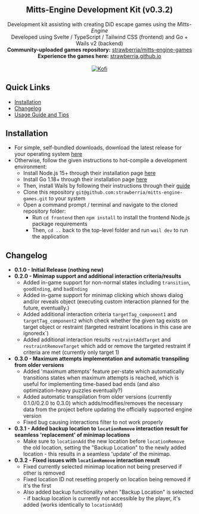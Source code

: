 <h2 align="center">
    <b>Mitts-Engine Development Kit</b> (v0.3.2)
</h2>
<p align="center">
    Development kit assisting with creating DiD escape games using the <i>Mitts-Engine</i><br />
    Developed using Svelte / TypeScript / Tailwind CSS (frontend) and Go + Wails v2 (backend) <br />
    <b>Community-uploaded games repository:</b> <a href="https://github.com/strawberria/mitts-engine-games">strawberria/mitts-engine-games</a> <br />
    <b>Experience the games here:</b> <a href="https://strawberria.github.io/s">strawberria.github.io</a> <br />
    <br />
    <a href="https://ko-fi.com/G2G2G0ZG3">
        <img alt="Kofi" src="https://ko-fi.com/img/githubbutton_sm.svg"/>
    </a>
</p>

## Quick Links
- [Installation](#Installation)
- [Changelog](#Changelog)
- [Usage Guide and Tips](usage-guide-tips.md)

## Installation
- For simple, self-bundled downloads, download the latest release for your operating system [here](https://github.com/strawberria/mitts-engine-devkit/releases)
- Otherwise, follow the given instructions to hot-compile a development environment:
    - Install Node.js 15+ through their installation page [here](https://nodejs.org/en/download/)
    - Install Go 1.18+ through their installation page [here](https://go.dev/doc/install)
    - Then, install Wails by following their instructions through their [guide](https://wails.io/docs/gettingstarted/installation/) 
    - Clone this repository `git@github.com:strawberria/mitts-engine-games.git` to your system
    - Open a command prompt / terminal and navigate to the cloned repository folder:
        - Run `cd frontend` then `npm install` to install the frontend Node.js package requirements
        - Then, `cd ..` back to the top-level folder and run `wail dev` to run the application

## Changelog
- **0.1.0 - Initial Release (nothing new)**
- **0.2.0 - Minimap support and additional interaction criteria/results**
    - Added in-game support for non-normal states including `transition`, `goodEnding`, and `badEnding` 
    - Added in-game support for minimap clicking which shows dialog and/or reveals object (executing custom interaction planned for the future, eventually.)
    - Added additional interaction criteria `targetTag_component1`  and `targetTag_component2` which check whether the given tag exists on target object or restraint (targeted restraint locations in this case are ignoredx`)
    - Added additional interaction results `restraintAddTarget` and `restraintRemoveTarget` which add or remove the targeted restraint if criteria are met (currently only target 1)
- **0.3.0 - Maximum attempts implementation and automatic transpiling from older versions**
    - Added 'maximum attempts' feature per-state which automatically transitions states when maximum attempts is reached, which is useful for implementing time-based bad ends (and also optimization-heavy puzzles eventually?)
    - Added automatic transpilation from older versions (currently 0.1.0/0.2.0 to 0.3.0) which adds/modifies/removes the necessary data from the project before updating the officially supported engine version
    - Fixed bug causing interactions filter to not work properly
- **0.3.1 - Added backup location to `locationRemove` interaction result for seamless 'replacement' of minimap locations**
    - Make sure to `locationAdd` the new location before `locationRemove` the old location, setting the "Backup Location" to the newly added location - this results in a seamless 'update' of the minimap.
- **0.3.2 - Fixed issues with `locationRemove` interaction result**
    - Fixed currently selected minimap location not being preserved if other is removed
    - Fixed location ID not resetting properly on location being removed if it's the first 
    - Also added backup functionality when "Backup Location" is selected - if backup location is currently not accessible by the player, it's added (works identically to `locationAdd`)